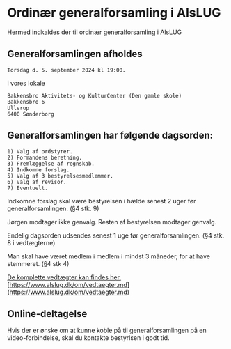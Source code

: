 # Ordinær generalforsamling i AlsLUG

Hermed indkaldes der til ordinær generalforsamling i AlsLUG

## Generalforsamlingen afholdes
    Torsdag d. 5. september 2024 kl 19:00.

i vores lokale

    Bakkensbro Aktivitets- og KulturCenter (Den gamle skole)
    Bakkensbro 6
    Ullerup
    6400 Sønderborg

## Generalforsamlingen har følgende dagsorden:

    1) Valg af ordstyrer.
    2) Formandens beretning.
    3) Fremlæggelse af regnskab.
    4) Indkomne forslag.
    5) Valg af 3 bestyrelsesmedlemmer.
    6) Valg af revisor.
    7) Eventuelt.

Indkomne forslag skal være bestyrelsen i hælde senest 2 uger før generalforsamlingen. (§4 stk. 9)

Jørgen modtager ikke genvalg.
Resten af bestyrelsen modtager genvalg.

Endelig dagsorden udsendes senest 1 uge før generalforsamlingen. (§4 stk. 8 i vedtægterne)

Man skal have været medlem i medlem i mindst 3 måneder, for at have stemmeret. (§4 stk 4)

[De komplette vedtægter kan findes her.](https://www.alslug.dk/om/vedtaegter.md)\
[https://www.alslug.dk/om/vedtaegter.md](https://www.alslug.dk/om/vedtaegter.md)

## Online-deltagelse
Hvis der er ønske om at kunne koble på til generalforsamlingen på en video-forbindelse, skal du kontakte bestyrlsen i godt tid.


<!--
# Referat for Alslug generalforsamling d. 2024.09.05 kl 19:00

Tilstede er bestyrelsen og 2 medlemmer.

## 1) Valg af ordstyrer.
Bestyrelsen foreslår Verner Schrøder. Valgt med aplause.

## 2) Formandens beretning.
Formanden fremlagde beretningen. Godkendt med aplause.

### Det forløbne år

### Det kommende år

Ellers bliver vi ved med installfester og linuxaftener efter der samme tidsplan som hidtil.
Mit indtryk er også at Pythongruppen forsætter derudaf. Indtil videre er der er der kryds i kalenderen hen til engang i foråret.

## 3) Fremlæggelse af regnskab.
Kassereren fremlagde regnskabet. Godkendt med aplause.

## 4) Indkomne forslag.
Der var ingen forslag.

## 5) Valg af 3 bestyrelsesmedlemmer.
Jørgen, Per og Henning modtager alle genvalg. Valgt med aplause.

## 6) Valg af revisor
Agnethe har ved revisonen oplyst at hun modtager genvalg. Valgt med aplause.

## 7) Eventuelt.


## Underskrifter:

Referent: Henning Wangerin

Dirigent: Verner Schrøder
-->

